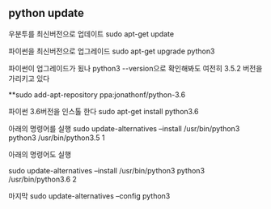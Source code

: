 ## python update


우분투를 최신버전으로 업데이트
sudo apt-get update

파이썬을 최신버전으로 업그레이드
sudo apt-get upgrade python3

파이썬이 업그레이드가 됬나
python3 --version으로 확인해봐도 여전히
3.5.2 버전을 가리키고 있다

**sudo add-apt-repository ppa:jonathonf/python-3.6

파이썬 3.6버전을 인스톨 한다
sudo apt-get install python3.6

아래의 명령어를 실행
sudo update-alternatives –install /usr/bin/python3 python3 /usr/bin/python3.5 1

아래의 명령어도 실행

sudo update-alternatives –install /usr/bin/python3 python3 /usr/bin/python3.6 2

마지막 sudo update-alternatives –config python3
<!--stackedit_data:
eyJoaXN0b3J5IjpbLTU1NjQ3MzQ1OF19
-->